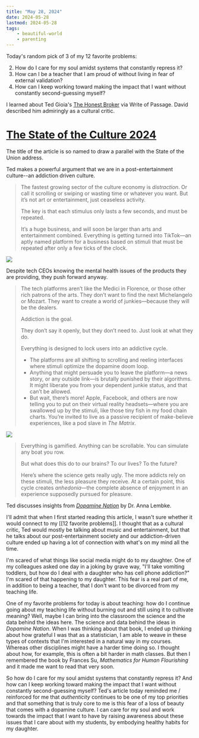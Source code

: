 ```yaml
---
title: "May 28, 2024"
date: 2024-05-28
lastmod: 2024-05-28
tags:
    - beautiful-world
    - parenting
---
```


Today's random pick of 3 of my 12 favorite problems:

2. How do I care for my soul amidst systems that constantly repress it?
4. How can I be a teacher that I am proud of without living in fear of external validation?
7. How can I keep working toward making the impact that I want without constantly second-guessing myself?

I learned about Ted Gioia's [The Honest Broker](https://www.honest-broker.com/) via Write of Passage. David described him admiringly as a cultural critic. 

# [The State of the Culture 2024](https://www.honest-broker.com/p/the-state-of-the-culture-2024)

The title of the article is so named to draw a parallel with the State of the Union address.

Ted makes a powerful argument that we are in a post-entertainment culture--an addiction driven culture.

> The fastest growing sector of the culture economy is _distraction_. Or call it scrolling or swiping or wasting time or whatever you want. But it’s not art or entertainment, just ceaseless activity.
> 
> The key is that each stimulus only lasts a few seconds, and must be repeated.
> 
> It’s a huge business, and will soon be larger than arts and entertainment combined. Everything is getting turned into TikTok—an aptly named platform for a business based on stimuli that must be repeated after only a few ticks of the clock.

<img src="https://substackcdn.com/image/fetch/w_1456,c_limit,f_webp,q_auto:good,fl_progressive:steep/https%3A%2F%2Fsubstack-post-media.s3.amazonaws.com%2Fpublic%2Fimages%2F65bd6a82-799e-40a4-9885-b3260cbe7d26_1730x782.png">

Despite tech CEOs knowing the mental health issues of the products they are providing, they push forward anyway.

> The tech platforms aren’t like the Medici in Florence, or those other rich patrons of the arts. They don’t want to find the next Michelangelo or Mozart. They want to create a world of junkies—because they will be the dealers.
> 
> Addiction is the goal.
> 
> They don’t say it openly, but they don’t need to. Just look at what they do.
> 
> Everything is designed to lock users into an addictive cycle.
> 
> - The platforms are all shifting to scrolling and reeling interfaces where stimuli optimize the dopamine doom loop.
> - Anything that might persuade you to leave the platform—a news story, or any outside link—is brutally punished by their algorithms. It might liberate you from your dependent junkie status, and that can’t be allowed. 
> - But wait, there’s more! Apple, Facebook, and others are now telling you to put on their virtual reality headsets—where you are swallowed up by the stimuli, like those tiny fish in my food chain charts. You’re invited to live as a passive recipient of make-believe experiences, like a pod slave in _The Matrix_.

<img src="https://substackcdn.com/image/fetch/w_1456,c_limit,f_webp,q_auto:good,fl_progressive:steep/https%3A%2F%2Fsubstack-post-media.s3.amazonaws.com%2Fpublic%2Fimages%2Fb2b5af62-fecc-4cc5-8e0e-d43e034317a7_1924x1104.png">

> Everything is gamified. Anything can be scrollable. You can simulate any boat you row.
> 
> But what does this do to our brains? To our lives? To the future?
> 
> Here’s where the science gets really ugly. The more addicts rely on these stimuli, the less pleasure they receive. At a certain point, this cycle creates _anhedonia_—the complete absence of enjoyment in an experience supposedly pursued for pleasure.

Ted discusses insights from *[Dopamine Nation](https://www.annalembke.com/dopamine-nation)* by Dr. Anna Lembke.

I'll admit that when I first started reading this article, I wasn't sure whether it would connect to my [[12 favorite problems]]. I thought that as a cultural critic, Ted would mostly be talking about music and entertainment, but that he talks about our post-entertainment society and our addiction-driven culture ended up having a lot of connection with what's on my mind all the time.

I'm scared of what things like social media might do to my daughter. One of my colleagues asked one day in a joking by grave way, "I'll take vomiting toddlers, but how do I deal with a daughter who has cell phone addiction?" I'm scared of that happening to my daughter. This fear is a real part of me, in addition to being a teacher, that I don't want to be divorced from my teaching life.

One of my favorite problems for today is about teaching: how do I continue going about my teaching life without burning out and still using it to cultivate meaning? Well, maybe I can bring into the classroom the science and the data behind the ideas here. The science and data behind the ideas in *Dopamine Nation*. When I was thinking about that book, I ended up thinking about how grateful I was that as a statistician, I am able to weave in these types of contexts that I'm interested in a natural way in my courses. Whereas other disciplines might have a harder time doing so. I thought about how, for example, this is often a bit harder in math classes. But then I remembered the book by Frances Su, *Mathematics for Human Flourishing* and it made me want to read that very soon.

So how do I care for my soul amidst systems that constantly repress it? And how can I keep working toward making the impact that I want without constantly second-guessing myself? Ted's article today reminded me / reinforced for me that *authenticity* continues to be one of my top priorities and that something that is truly core to me is this fear of a loss of beauty that comes with a dopamine culture. I can care for my soul and work towards the impact that I want to have by raising awareness about these issues that I care about with my students, by embodying healthy habits for my daughter.
